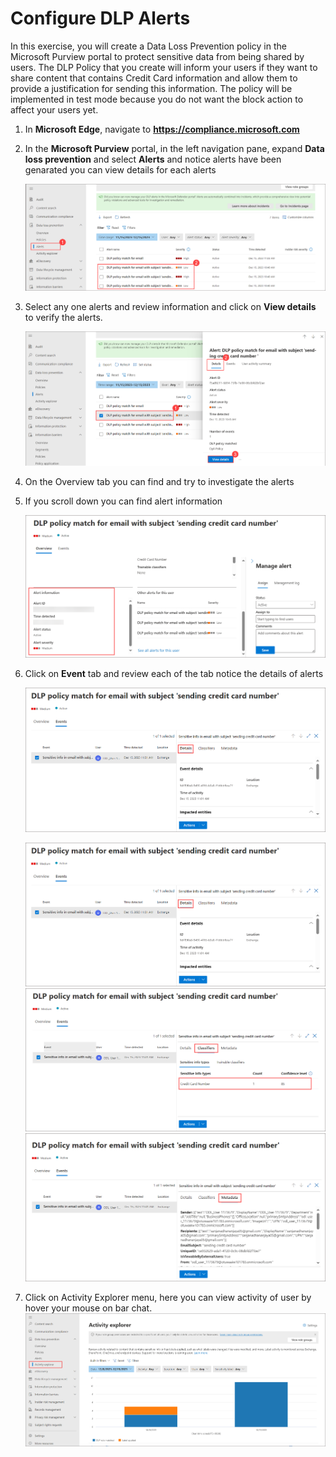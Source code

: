 # Configure DLP Alerts

In this exercise, you will create a Data Loss Prevention policy in the Microsoft Purview portal to protect sensitive data from being shared by users. The DLP Policy that you create will inform your users if they want to share content that contains Credit Card information and allow them to provide a justification for sending this information. The policy will be implemented in test mode because you do not want the block action to affect your users yet.


1. In **Microsoft Edge**, navigate to **https://compliance.microsoft.com** 

1. In the **Microsoft Purview** portal, in the left navigation pane, expand **Data loss prevention** and select **Alerts** and notice alerts have been genarated you can view details for each alerts

   ![](../media/cc19.png)

1. Select any one alerts and review information and click on **View details** to verify the alerts.

     ![](../media/cc20.png)

1. On the Overview tab you can find and try to investigate the alerts 
    
1. If you scroll down you can find alert information

    ![](../media/cc24.png)

1. Click on **Event** tab and review each of the tab notice the details of alerts   

   ![](../media/cc25.png)

   ![](../media/cc25.png)
   ![](../media/cc26.png)
   ![](../media/cc27.png)

1. Click on Activity Explorer menu, here you can view activity of user by hover your mouse on bar chat.
   ![](../media/cc23.png)
